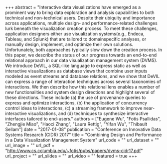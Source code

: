 +++
abstract = "Interactive data visualizations have emerged as a prominent way to bring data exploration and analysis capabilities to both technical and non-technical users. Despite their ubiquity and importance across applications, multiple design- and performance-related challenges lurk beneath the visualization creation process. To meet these challenges, application designers either use visualization systems(e.g., Endeca, Tableau, and Splunk) that are tailored to domainspecific analyses, or manually design, implement, and optimize their own solutions. Unfortunately, both approaches typically slow down the creation process. In this paper, we describe the status of our progress towards an end-to-end relational approach in our data visualization management system (DVMS). We introduce DeVIL, a SQL-like language to express static as well as interactive visualizations as database views that combine user inputs modeled as event streams and database relations, and we show that DeVIL can express a range of interaction techniques across several taxonomies of interactions. We then describe how this relational lens enables a number of new functionalities and system design directions and highlight several of these directions. These include (a) the use of provenance queries to express and optimize interactions, (b) the application of concurrency control ideas to interactions, &#40;c) a streaming framework to improve near-interactive visualizations, and (d) techniques to synthesize interactive interfaces tailored to end-users."
authors = ["Eugene Wu", "Fotis Psallidas", "Zhengjie Miao", "Haoci Zhang", "Laura Rettig", "Yifan Wu", "Thibault Sellam"]
date = "2017-01-08"
publication = "Conference on Innovative Data Systems Research (CIDR) 2017"
title = "Combining Design and Performance in a Data Visualization Management System"
url_code = ""
url_dataset = ""
url_image = ""
url_pdf = "http://www.cs.columbia.edu/~fotis/pubs/papers/dvms-cidr17.pdf"
url_project = ""
url_slides = ""
url_video = ""
featured = true
+++


